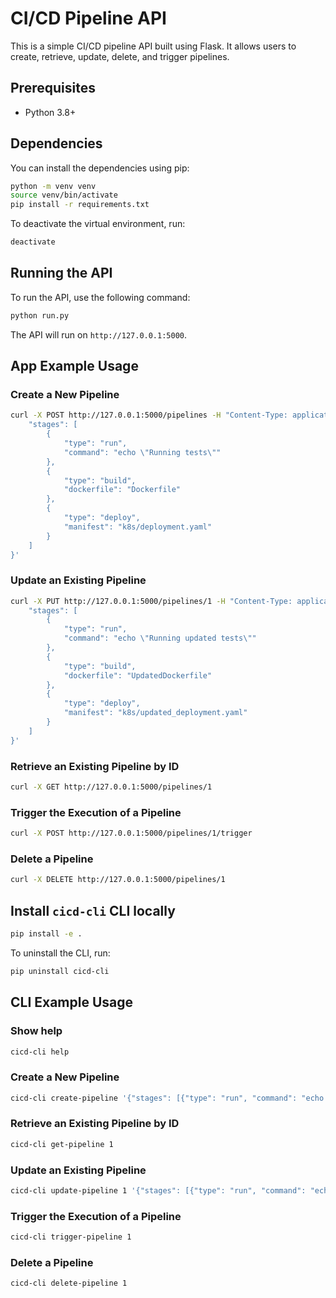 # CI/CD Pipeline API

This is a simple CI/CD pipeline API built using Flask. It allows users to create, retrieve, update, delete, and trigger pipelines.

## Prerequisites

- Python 3.8+

## Dependencies

You can install the dependencies using pip:

```bash
python -m venv venv
source venv/bin/activate
pip install -r requirements.txt
```

To deactivate the virtual environment, run:

```bash
deactivate
```

## Running the API

To run the API, use the following command:

```bash
python run.py
```

The API will run on `http://127.0.0.1:5000`.

## App Example Usage

### Create a New Pipeline

```bash
curl -X POST http://127.0.0.1:5000/pipelines -H "Content-Type: application/json" -d '{
    "stages": [
        {
            "type": "run",
            "command": "echo \"Running tests\""
        },
        {
            "type": "build",
            "dockerfile": "Dockerfile"
        },
        {
            "type": "deploy",
            "manifest": "k8s/deployment.yaml"
        }
    ]
}'
```

### Update an Existing Pipeline

```bash
curl -X PUT http://127.0.0.1:5000/pipelines/1 -H "Content-Type: application/json" -d '{
    "stages": [
        {
            "type": "run",
            "command": "echo \"Running updated tests\""
        },
        {
            "type": "build",
            "dockerfile": "UpdatedDockerfile"
        },
        {
            "type": "deploy",
            "manifest": "k8s/updated_deployment.yaml"
        }
    ]
}'
```

### Retrieve an Existing Pipeline by ID

```bash
curl -X GET http://127.0.0.1:5000/pipelines/1
```

### Trigger the Execution of a Pipeline

```bash
curl -X POST http://127.0.0.1:5000/pipelines/1/trigger
```

### Delete a Pipeline

```bash
curl -X DELETE http://127.0.0.1:5000/pipelines/1
```

## Install `cicd-cli` CLI locally

```bash
pip install -e .
```

To uninstall the CLI, run:

```bash
pip uninstall cicd-cli
```

## CLI Example Usage

### Show help

```bash
cicd-cli help
```

### Create a New Pipeline

```bash
cicd-cli create-pipeline '{"stages": [{"type": "run", "command": "echo \"Running tests\""}, {"type": "build", "dockerfile": "Dockerfile"}, {"type": "deploy", "manifest": "k8s/deployment.yaml"}]}'
```

### Retrieve an Existing Pipeline by ID

```bash
cicd-cli get-pipeline 1
```

### Update an Existing Pipeline

```bash
cicd-cli update-pipeline 1 '{"stages": [{"type": "run", "command": "echo \"Running updated tests\""}, {"type": "build", "dockerfile": "UpdatedDockerfile"}, {"type": "deploy", "manifest": "k8s/updated_deployment.yaml"}]}'
```

### Trigger the Execution of a Pipeline

```bash
cicd-cli trigger-pipeline 1
```

### Delete a Pipeline

```bash
cicd-cli delete-pipeline 1
```
